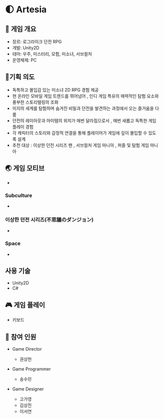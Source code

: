 # 🌓 Artesia

## 🎀 게임 개요
- 장르: 로그라이크 던전 RPG
- 개발: Unity2D
- 테마: 우주, 미스터리, 모험, 미소녀, 서브컬처
- 운영체제: PC

## 🥇기획 의도
- 독특하고 몰입감 있는 미소녀 2D RPG 경험 제공
- 현 온라인 모바일 게임 트렌드를 뛰어넘어 , 인디 게임 특유의 매력적인 탐험 요소와 풍부한
스토리텔링의 조화
- 미지의 세계를 탐험하며 숨겨진 비밀과 던전을 발견하는 과정에서 오는 즐거움을 다룸
- 던전의 레이아웃과 아이템의 위치가 매번 달라짐으로서 , 매번 새롭고 독특한 게임플레이 경험
- 각 캐릭터의 스토리와 감정적 연결을 통해 플레이어가 게임에 깊이 몰입할 수 있도록 설계
- 추천 대상 : 이상한 던전 시리즈 팬 , 서브컬처 게임 마니아 , 퍼즐 및 탐험 게임 마니아

## 🌏 게임 모티브
- 
### Subculture
-
### 이상한 던전 시리즈(不思議のダンジョン)
-
### Space
-

## 사용 기술
- Unity2D
- C#

## 🎮 게임 플레이
- 키보드

## 🤵 참여 인원
 - Game Director
    - 권상헌
  
 - Game Programmer
    - 송수민
  
 - Game Designer
    - 고가영
    - 김상진
    - 이서연

